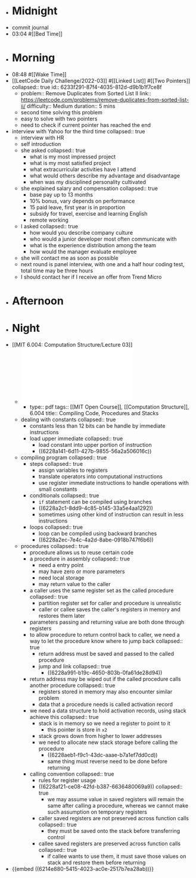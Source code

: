 - # Midnight
- commit journal
- 03:04 #[[Bed Time]]
- # Morning
- 08:48 #[[Wake Time]]
- [[LeetCode Daily Challenge/2022-03]] #[[Linked List]] #[[Two Pointers]]
  collapsed:: true
  id:: 6233f291-87f4-4035-812d-d9b1b1f7ce8f
	- problem:: Remove Duplicates from Sorted List II
	  link:: https://leetcode.com/problems/remove-duplicates-from-sorted-list-ii/
	  difficulty:: Medium
	  duration:: 5 mins
	- second time solving this problem
	- easy to solve with two pointers
	- need to check if current pointer has reached the end
- interview with Yahoo for the third time
  collapsed:: true
	- interview with HR
	- self introduction
	- she asked
	  collapsed:: true
		- what is my most impressed project
		- what is my most satisfied project
		- what extracurricular activities have I attend
		- what would others describe my advantage and disadvantage
		- when was my disciplined personality cultivated
	- she explained salary and compensation
	  collapsed:: true
		- base pay up to 13 months
		- 10% bonus, vary depends on performance
		- 15 paid leave, first year is in proportion
		- subsidy for travel, exercise and learning English
		- remote working
	- I asked
	  collapsed:: true
		- how would you describe company culture
		- who would a junior developer most often communicate with
		- what is the experience distribution among the team
		- how would the manager evaluate employee
	- she will contact me as soon as possible
	- next round is panel interview, with one and a half hour coding test, total time may be three hours
	- I should contact her if I receive an offer from Trend Micro
- # Afternoon
- # Night
- [[MIT 6.004: Computation Structure/Lecture 03]]
	- ![L03.pdf](../assets/L03_1646829234966_0.pdf)
		- type:: pdf
		  tags:: [[MIT Open Course]], [[Computation Structure]], 6.004
		  title:: Compiling Code, Procedures and Stacks
	- dealing with constants
	  collapsed:: true
		- constants less than 12 bits can be handle by immediate instructions
		- load upper immediate
		  collapsed:: true
			- load constant into upper portion of instruction
			- ((6228a141-6d11-427b-9855-56a2a506016c))
	- compiling program
	  collapsed:: true
		- steps
		  collapsed:: true
			- assign variables to registers
			- translate operators into computational instructions
			- use register immediate instructions to handle operations with small constants
		- conditionals
		  collapsed:: true
			- `if` statement can be compiled using branches
			- ((6228a2c1-8dd9-4c85-b145-33a5e4aa1292))
			- sometimes using other kind of instruction can result in less instructions
		- loops
		  collapsed:: true
			- loop can be compiled using backward branches
			- ((6228a2ec-7e4c-4a2d-8abe-0918b747f6b6))
	- procedures
	  collapsed:: true
		- procedure allows us to reuse certain code
		- a procedure in assembly
		  collapsed:: true
			- need a entry point
			- may have zero or more parameters
			- need local storage
			- may return value to the caller
		- a caller uses the same register set as the called procedure
		  collapsed:: true
			- partition register set for caller and procedure is unrealistic
			- caller or callee saves the caller's registers in memory and restores them later
		- parameters passing and returning value are both done through registers
		- to allow procedure to return control back to caller, we need a way to let the procedure know where to jump back
		  collapsed:: true
			- return address must be saved and passed to the called procedure
			- jump and link
			  collapsed:: true
				- ((6228a991-b19c-4650-803b-0fa61de28d94))
		- return address may be wiped out if the called procedure calls another procedure
		  collapsed:: true
			- registers stored in memory may also encounter similar problem
			- data that a procedure needs is called activation record
		- we need a data structure to hold activation records, using stack achieve this
		  collapsed:: true
			- stack is in memory so we need a register to point to it
				- this pointer is store in `x2`
			- stack grows down from higher to lower addresses
			- we need to allocate new stack storage before calling the procedure
				- ((6228aeb1-f9c1-43dc-aaae-b7a1ef7dd0cd))
				- same thing must reverse need to be done before returning
		- calling convention
		  collapsed:: true
			- rules for register usage
			- ((6228af21-ce08-42fd-b387-6636480069a9))
			  collapsed:: true
				- we may assume value in saved registers will remain the same after calling a procedure, whereas we cannot make such assumption on temporary registers
			- caller saved registers are not preserved across function calls
			  collapsed:: true
				- they must be saved onto the stack before transferring control
			- callee saved registers are preserved across function calls
			  collapsed:: true
				- if callee wants to use them, it must save those values on stack and restore them before returning
- {{embed ((6214e880-5415-4023-ac0e-2517b7ea28ab))}}